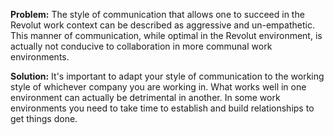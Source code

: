 **Problem:**
The style of communication that allows one to succeed in the Revolut work context can be described as aggressive and un-empathetic. 
This manner of communication, while optimal in the Revolut environment, is actually not conducive to collaboration in more communal work environments. 

**Solution:**
It's important to adapt your style of communication to the working style of whichever company you are working in.
What works well in one environment can actually be detrimental in another. 
In some work environments you need to take time to establish and build relationships to get things done.
